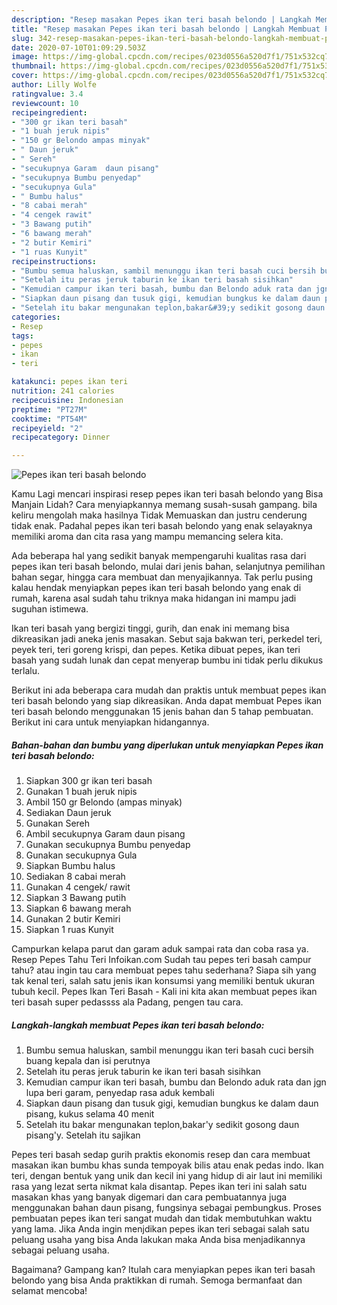 ```yaml
---
description: "Resep masakan Pepes ikan teri basah belondo | Langkah Membuat Pepes ikan teri basah belondo Yang Sempurna"
title: "Resep masakan Pepes ikan teri basah belondo | Langkah Membuat Pepes ikan teri basah belondo Yang Sempurna"
slug: 342-resep-masakan-pepes-ikan-teri-basah-belondo-langkah-membuat-pepes-ikan-teri-basah-belondo-yang-sempurna
date: 2020-07-10T01:09:29.503Z
image: https://img-global.cpcdn.com/recipes/023d0556a520d7f1/751x532cq70/pepes-ikan-teri-basah-belondo-foto-resep-utama.jpg
thumbnail: https://img-global.cpcdn.com/recipes/023d0556a520d7f1/751x532cq70/pepes-ikan-teri-basah-belondo-foto-resep-utama.jpg
cover: https://img-global.cpcdn.com/recipes/023d0556a520d7f1/751x532cq70/pepes-ikan-teri-basah-belondo-foto-resep-utama.jpg
author: Lilly Wolfe
ratingvalue: 3.4
reviewcount: 10
recipeingredient:
- "300 gr ikan teri basah"
- "1 buah jeruk nipis"
- "150 gr Belondo ampas minyak"
- " Daun jeruk"
- " Sereh"
- "secukupnya Garam  daun pisang"
- "secukupnya Bumbu penyedap"
- "secukupnya Gula"
- " Bumbu halus"
- "8 cabai merah"
- "4 cengek rawit"
- "3 Bawang putih"
- "6 bawang merah"
- "2 butir Kemiri"
- "1 ruas Kunyit"
recipeinstructions:
- "Bumbu semua haluskan, sambil menunggu ikan teri basah cuci bersih buang kepala dan isi perutnya"
- "Setelah itu peras jeruk taburin ke ikan teri basah sisihkan"
- "Kemudian campur ikan teri basah, bumbu dan Belondo aduk rata dan jgn lupa beri garam, penyedap rasa aduk kembali"
- "Siapkan daun pisang dan tusuk gigi, kemudian bungkus ke dalam daun pisang, kukus selama 40 menit"
- "Setelah itu bakar mengunakan teplon,bakar&#39;y sedikit gosong daun pisang&#39;y. Setelah itu sajikan"
categories:
- Resep
tags:
- pepes
- ikan
- teri

katakunci: pepes ikan teri 
nutrition: 241 calories
recipecuisine: Indonesian
preptime: "PT27M"
cooktime: "PT54M"
recipeyield: "2"
recipecategory: Dinner

---
```



![Pepes ikan teri basah belondo](https://img-global.cpcdn.com/recipes/023d0556a520d7f1/751x532cq70/pepes-ikan-teri-basah-belondo-foto-resep-utama.jpg)

Kamu Lagi mencari inspirasi resep pepes ikan teri basah belondo yang Bisa Manjain Lidah? Cara menyiapkannya memang susah-susah gampang. bila keliru mengolah maka hasilnya Tidak Memuaskan dan justru cenderung tidak enak. Padahal pepes ikan teri basah belondo yang enak selayaknya memiliki aroma dan cita rasa yang mampu memancing selera kita.

Ada beberapa hal yang sedikit banyak mempengaruhi kualitas rasa dari pepes ikan teri basah belondo, mulai dari jenis bahan, selanjutnya pemilihan bahan segar, hingga cara membuat dan menyajikannya. Tak perlu pusing kalau hendak menyiapkan pepes ikan teri basah belondo yang enak di rumah, karena asal sudah tahu triknya maka hidangan ini mampu jadi suguhan istimewa.

Ikan teri basah yang bergizi tinggi, gurih, dan enak ini memang bisa dikreasikan jadi aneka jenis masakan. Sebut saja bakwan teri, perkedel teri, peyek teri, teri goreng krispi, dan pepes. Ketika dibuat pepes, ikan teri basah yang sudah lunak dan cepat menyerap bumbu ini tidak perlu dikukus terlalu.


Berikut ini ada beberapa cara mudah dan praktis untuk membuat pepes ikan teri basah belondo yang siap dikreasikan. Anda dapat membuat Pepes ikan teri basah belondo menggunakan 15 jenis bahan dan 5 tahap pembuatan. Berikut ini cara untuk menyiapkan hidangannya.

<!--inarticleads1-->

##### Bahan-bahan dan bumbu yang diperlukan untuk menyiapkan Pepes ikan teri basah belondo:

1. Siapkan 300 gr ikan teri basah
1. Gunakan 1 buah jeruk nipis
1. Ambil 150 gr Belondo (ampas minyak)
1. Sediakan  Daun jeruk
1. Gunakan  Sereh
1. Ambil secukupnya Garam  daun pisang
1. Gunakan secukupnya Bumbu penyedap
1. Gunakan secukupnya Gula
1. Siapkan  Bumbu halus
1. Sediakan 8 cabai merah
1. Gunakan 4 cengek/ rawit
1. Siapkan 3 Bawang putih
1. Siapkan 6 bawang merah
1. Gunakan 2 butir Kemiri
1. Siapkan 1 ruas Kunyit


Campurkan kelapa parut dan garam aduk sampai rata dan coba rasa ya. Resep Pepes Tahu Teri Infoikan.com Sudah tau pepes teri basah campur tahu? atau ingin tau cara membuat pepes tahu sederhana? Siapa sih yang tak kenal teri, salah satu jenis ikan konsumsi yang memiliki bentuk ukuran tubuh kecil. Pepes Ikan Teri Basah - Kali ini kita akan membuat pepes ikan teri basah super pedassss ala Padang, pengen tau cara. 

<!--inarticleads2-->

##### Langkah-langkah membuat Pepes ikan teri basah belondo:

1. Bumbu semua haluskan, sambil menunggu ikan teri basah cuci bersih buang kepala dan isi perutnya
1. Setelah itu peras jeruk taburin ke ikan teri basah sisihkan
1. Kemudian campur ikan teri basah, bumbu dan Belondo aduk rata dan jgn lupa beri garam, penyedap rasa aduk kembali
1. Siapkan daun pisang dan tusuk gigi, kemudian bungkus ke dalam daun pisang, kukus selama 40 menit
1. Setelah itu bakar mengunakan teplon,bakar&#39;y sedikit gosong daun pisang&#39;y. Setelah itu sajikan


Pepes teri basah sedap gurih praktis ekonomis resep dan cara membuat masakan ikan bumbu khas sunda tempoyak bilis atau enak pedas indo. Ikan teri, dengan bentuk yang unik dan kecil ini yang hidup di air laut ini memiliki rasa yang lezat serta nikmat kala disantap. Pepes ikan teri ini salah satu masakan khas yang banyak digemari dan cara pembuatannya juga menggunakan bahan daun pisang, fungsinya sebagai pembungkus. Proses pembuatan pepes ikan teri sangat mudah dan tidak membutuhkan waktu yang lama. Jika Anda ingin menjdikan pepes ikan teri sebagai salah satu peluang usaha yang bisa Anda lakukan maka Anda bisa menjadikannya sebagai peluang usaha. 

Bagaimana? Gampang kan? Itulah cara menyiapkan pepes ikan teri basah belondo yang bisa Anda praktikkan di rumah. Semoga bermanfaat dan selamat mencoba!

